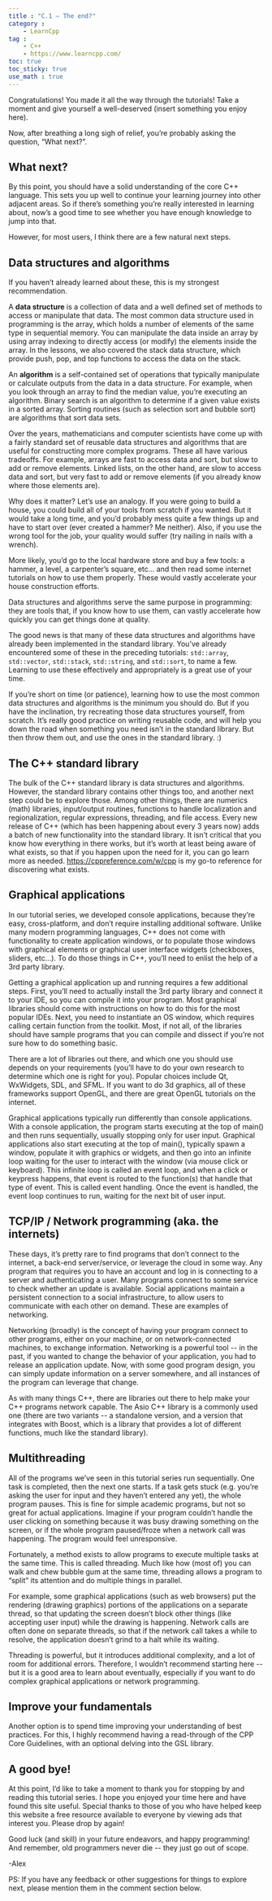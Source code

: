 ```yaml
---
title : "C.1 — The end?"
category :
    - LearnCpp
tag : 
    - C++
    - https://www.learncpp.com/
toc: true  
toc_sticky: true 
use_math : true
---
```



Congratulations! You made it all the way through the tutorials! Take a moment and give yourself a well-deserved (insert something you enjoy here).

Now, after breathing a long sigh of relief, you’re probably asking the question, “What next?”.


## What next?

By this point, you should have a solid understanding of the core C++ language. This sets you up well to continue your learning journey into other adjacent areas. So if there’s something you’re really interested in learning about, now’s a good time to see whether you have enough knowledge to jump into that.

However, for most users, I think there are a few natural next steps.


## Data structures and algorithms

If you haven’t already learned about these, this is my strongest recommendation.

A **data structure** is a collection of data and a well defined set of methods to access or manipulate that data. The most common data structure used in programming is the array, which holds a number of elements of the same type in sequential memory. You can manipulate the data inside an array by using array indexing to directly access (or modify) the elements inside the array. In the lessons, we also covered the stack data structure, which provide push, pop, and top functions to access the data on the stack.

An **algorithm** is a self-contained set of operations that typically manipulate or calculate outputs from the data in a data structure. For example, when you look through an array to find the median value, you’re executing an algorithm. Binary search is an algorithm to determine if a given value exists in a sorted array. Sorting routines (such as selection sort and bubble sort) are algorithms that sort data sets.

Over the years, mathematicians and computer scientists have come up with a fairly standard set of reusable data structures and algorithms that are useful for constructing more complex programs. These all have various tradeoffs. For example, arrays are fast to access data and sort, but slow to add or remove elements. Linked lists, on the other hand, are slow to access data and sort, but very fast to add or remove elements (if you already know where those elements are).

Why does it matter? Let’s use an analogy. If you were going to build a house, you could build all of your tools from scratch if you wanted. But it would take a long time, and you’d probably mess quite a few things up and have to start over (ever created a hammer? Me neither). Also, if you use the wrong tool for the job, your quality would suffer (try nailing in nails with a wrench).

More likely, you’d go to the local hardware store and buy a few tools: a hammer, a level, a carpenter’s square, etc… and then read some internet tutorials on how to use them properly. These would vastly accelerate your house construction efforts.

Data structures and algorithms serve the same purpose in programming: they are tools that, if you know how to use them, can vastly accelerate how quickly you can get things done at quality.

The good news is that many of these data structures and algorithms have already been implemented in the standard library. You’ve already encountered some of these in the preceding tutorials: `std::array`, `std::vector`, `std::stack`, `std::string`, and `std::sort`, to name a few. Learning to use these effectively and appropriately is a great use of your time.

If you’re short on time (or patience), learning how to use the most common data structures and algorithms is the minimum you should do. But if you have the inclination, try recreating those data structures yourself, from scratch. It’s really good practice on writing reusable code, and will help you down the road when something you need isn’t in the standard library. But then throw them out, and use the ones in the standard library. :)


## The C++ standard library

The bulk of the C++ standard library is data structures and algorithms. However, the standard library contains other things too, and another next step could be to explore those. Among other things, there are numerics (math) libraries, input/output routines, functions to handle localization and regionalization, regular expressions, threading, and file access. Every new release of C++ (which has been happening about every 3 years now) adds a batch of new functionality into the standard library. It isn’t critical that you know how everything in there works, but it’s worth at least being aware of what exists, so that if you happen upon the need for it, you can go learn more as needed. https://cppreference.com/w/cpp is my go-to reference for discovering what exists.


## Graphical applications

In our tutorial series, we developed console applications, because they’re easy, cross-platform, and don’t require installing additional software. Unlike many modern programming languages, C++ does not come with functionality to create application windows, or to populate those windows with graphical elements or graphical user interface widgets (checkboxes, sliders, etc…). To do those things in C++, you’ll need to enlist the help of a 3rd party library.

Getting a graphical application up and running requires a few additional steps. First, you’ll need to actually install the 3rd party library and connect it to your IDE, so you can compile it into your program. Most graphical libraries should come with instructions on how to do this for the most popular IDEs. Next, you need to instantiate an OS window, which requires calling certain function from the toolkit. Most, if not all, of the libraries should have sample programs that you can compile and dissect if you’re not sure how to do something basic.

There are a lot of libraries out there, and which one you should use depends on your requirements (you’ll have to do your own research to determine which one is right for you). Popular choices include Qt, WxWidgets, SDL, and SFML. If you want to do 3d graphics, all of these frameworks support OpenGL, and there are great OpenGL tutorials on the internet.

Graphical applications typically run differently than console applications. With a console application, the program starts executing at the top of main() and then runs sequentially, usually stopping only for user input. Graphical applications also start executing at the top of main(), typically spawn a window, populate it with graphics or widgets, and then go into an infinite loop waiting for the user to interact with the window (via mouse click or keyboard). This infinite loop is called an event loop, and when a click or keypress happens, that event is routed to the function(s) that handle that type of event. This is called event handling. Once the event is handled, the event loop continues to run, waiting for the next bit of user input.


## TCP/IP / Network programming (aka. the internets)

These days, it’s pretty rare to find programs that don’t connect to the internet, a back-end server/service, or leverage the cloud in some way. Any program that requires you to have an account and log in is connecting to a server and authenticating a user. Many programs connect to some service to check whether an update is available. Social applications maintain a persistent connection to a social infrastructure, to allow users to communicate with each other on demand. These are examples of networking.

Networking (broadly) is the concept of having your program connect to other programs, either on your machine, or on network-connected machines, to exchange information. Networking is a powerful tool -- in the past, if you wanted to change the behavior of your application, you had to release an application update. Now, with some good program design, you can simply update information on a server somewhere, and all instances of the program can leverage that change.

As with many things C++, there are libraries out there to help make your C++ programs network capable. The Asio C++ library is a commonly used one (there are two variants -- a standalone version, and a version that integrates with Boost, which is a library that provides a lot of different functions, much like the standard library).


## Multithreading

All of the programs we’ve seen in this tutorial series run sequentially. One task is completed, then the next one starts. If a task gets stuck (e.g. you’re asking the user for input and they haven’t entered any yet), the whole program pauses. This is fine for simple academic programs, but not so great for actual applications. Imagine if your program couldn’t handle the user clicking on something because it was busy drawing something on the screen, or if the whole program paused/froze when a network call was happening. The program would feel unresponsive.

Fortunately, a method exists to allow programs to execute multiple tasks at the same time. This is called threading. Much like how (most of) you can walk and chew bubble gum at the same time, threading allows a program to “split” its attention and do multiple things in parallel.

For example, some graphical applications (such as web browsers) put the rendering (drawing graphics) portions of the applications on a separate thread, so that updating the screen doesn’t block other things (like accepting user input) while the drawing is happening. Network calls are often done on separate threads, so that if the network call takes a while to resolve, the application doesn’t grind to a halt while its waiting.

Threading is powerful, but it introduces additional complexity, and a lot of room for additional errors. Therefore, I wouldn’t recommend starting here -- but it is a good area to learn about eventually, especially if you want to do complex graphical applications or network programming.


## Improve your fundamentals

Another option is to spend time improving your understanding of best practices. For this, I highly recommend having a read-through of the CPP Core Guidelines, with an optional delving into the GSL library.


## A good bye!

At this point, I’d like to take a moment to thank you for stopping by and reading this tutorial series. I hope you enjoyed your time here and have found this site useful. Special thanks to those of you who have helped keep this website a free resource available to everyone by viewing ads that interest you. Please drop by again!

Good luck (and skill) in your future endeavors, and happy programming! And remember, old programmers never die -- they just go out of scope.

-Alex

PS: If you have any feedback or other suggestions for things to explore next, please mention them in the comment section below.